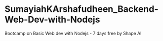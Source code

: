 # SumayiahKArshafudheen_Backend-Web-Dev-with-Nodejs
Bootcamp on Basic Web dev with Nodejs - 7 days free by Shape AI
